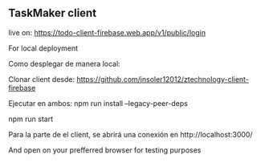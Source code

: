 ## TaskMaker client

live on: https://todo-client-firebase.web.app/v1/public/login

For local deployment

Como desplegar de manera local:

Clonar client desde: https://github.com/jnsoler12012/ztechnology-client-firebase


Ejecutar en ambos:
npm run install –legacy-peer-deps

npm run start

Para la parte de el client, se abrirá una conexión en http://localhost:3000/

And open on your prefferred browser for testing purposes
